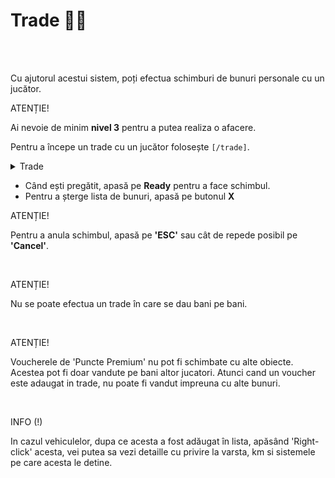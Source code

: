
# Trade 🧑‍🔧
<br><br>

Cu ajutorul acestui sistem, poți efectua schimburi de bunuri personale cu un jucător.

<div class="danger-container">
    <p class="title">ATENȚIE!</p>
    <p class="description">Ai nevoie de minim <strong>nivel 3</strong> pentru a putea realiza o afacere.</p>
</div>

Pentru a începe un trade cu un jucător folosește `[/trade]`.

<details class="details custom-block">
<summary>Trade</summary>
<p><img src="https://i.imgur.com/TJWqfI1.png" alt="">
</details>

- Când ești pregătit, apasă pe **Ready** pentru a face schimbul.
- Pentru a șterge lista de bunuri, apasă pe butonul **X**

<div class="danger-container">
    <p class="title">ATENȚIE!</p>
    <p class="description">Pentru a anula schimbul, apasă pe <strong>'ESC'</strong> sau cât de repede posibil pe <strong>'Cancel'</strong>.</p>
</div>
<br>
<div class="danger-container">
    <p class="title">ATENȚIE!</p>
    <p class="description">Nu se poate efectua un trade în care se dau bani pe bani.</p>
</div>
<br>
<div class="danger-container">
    <p class="title">ATENȚIE!</p>
    <p class="description">Voucherele de 'Puncte Premium' nu pot fi schimbate cu alte obiecte. Acestea pot fi doar vandute pe bani altor jucatori. Atunci cand un voucher este adaugat in trade, nu poate fi vandut impreuna cu alte bunuri.</p>
</div>
<br>
<div class="tip-container">
    <p class="title">INFO (!)</p>
    <p class="description">In cazul vehiculelor, dupa ce acesta a fost adăugat în lista, apăsând 'Right-click' 
        acesta, vei putea sa vezi detaille cu privire la varsta, km si sistemele pe care acesta le detine.</p>
</div>
